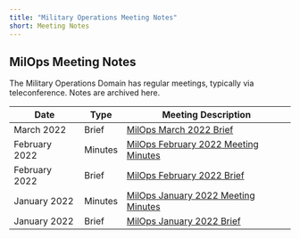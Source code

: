 ```yaml
---
title: "Military Operations Meeting Notes"
short: Meeting Notes
---
```


## MilOps Meeting Notes

The Military Operations Domain has regular meetings, typically via teleconference. Notes are archived here.

|Date|Type|Meeting Description|
|---|---|---|
|March 2022|Brief|[MilOps March 2022 Brief](NIEM_MilOps_09Mar22_StakeholderEngagement_v0.1.pdf)|
|February 2022|Minutes|[MilOps February 2022 Meeting Minutes](MILOPS-Domain-Feb-2022-Meeting-Notes.pdf)|
|February 2022|Brief|[MilOps February 2022 Brief](NIEM_MilOps_09Feb22_StakeholderEngagement_v0.1.pdf)|
|January 2022|Minutes|[MilOps January 2022 Meeting Minutes](MILOPS-Domain-January-2022-Meeting-Notes.pdf)|
|January 2022|Brief|[MilOps January 2022 Brief](NIEM_MilOps_12Jan22_StakeholderEngagement_v0.1.pdf)|

